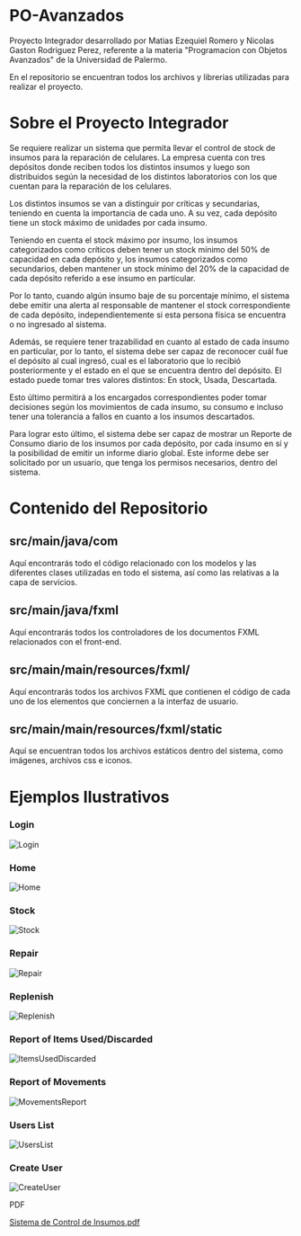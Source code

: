 # PO-Avanzados
Proyecto Integrador desarrollado por Matias Ezequiel Romero y Nicolas Gaston Rodriguez Perez, referente a la materia "Programacion con Objetos Avanzados" de la Universidad de Palermo.

En el repositorio se encuentran todos los archivos y librerias utilizadas para realizar el proyecto.

# Sobre el Proyecto Integrador

Se requiere realizar un sistema que permita llevar el control de stock de insumos para la reparación de celulares. La empresa cuenta con tres depósitos donde reciben todos los distintos insumos y luego son distribuidos según la necesidad de los distintos laboratorios con los que cuentan para la reparación de los celulares.

Los distintos insumos se van a distinguir por críticas y secundarias, teniendo en cuenta la importancia de cada uno. A su vez, cada depósito tiene un stock máximo de unidades por cada insumo. 

Teniendo en cuenta el stock máximo por insumo, los insumos categorizados como críticos deben tener un stock mínimo del 50% de capacidad en cada depósito y, los insumos categorizados como secundarios, deben mantener un stock mínimo del 20% de la capacidad de cada depósito referido a ese insumo en particular.

Por lo tanto, cuando algún insumo baje de su porcentaje mínimo, el sistema debe emitir una alerta al responsable de mantener el stock correspondiente de cada depósito, independientemente si esta persona física se encuentra o no ingresado al sistema.

Además, se requiere tener trazabilidad en cuanto al estado de cada insumo en particular, por lo tanto, el sistema debe ser capaz de reconocer cuál fue el depósito al cual ingresó, cual es el laboratorio que lo recibió posteriormente y el estado en el que se encuentra dentro del depósito. El estado puede tomar tres valores distintos: En stock, Usada, Descartada.

Esto último permitirá a los encargados correspondientes poder tomar decisiones según los movimientos de cada insumo, su consumo e incluso tener una tolerancia a fallos en cuanto a los insumos descartados.

Para lograr esto último, el sistema debe ser capaz de mostrar un Reporte de Consumo diario de los insumos por cada depósito, por cada insumo en sí y la posibilidad de emitir un informe diario global. Este informe debe ser solicitado por un usuario, que tenga los permisos necesarios, dentro del sistema.


# Contenido del Repositorio

## src/main/java/com

Aquí encontrarás todo el código relacionado con los modelos y las diferentes clases utilizadas en todo el sistema, así como las relativas a la capa de servicios.

## src/main/java/fxml

Aquí encontrarás todos los controladores de los documentos FXML relacionados con el front-end.

## src/main/main/resources/fxml/

Aquí encontrarás todos los archivos FXML que contienen el código de cada uno de los elementos que conciernen a la interfaz de usuario.

## src/main/main/resources/fxml/static

Aquí se encuentran todos los archivos estáticos dentro del sistema, como imágenes, archivos css e iconos.


# Ejemplos Ilustrativos

<h3> Login </h3>

![Login](https://github.com/nicoorodriguezp/PO-Avanzados/blob/main/src/main/resources/static/images/examples/1.png)

<h3> Home </h3>

![Home](https://github.com/nicoorodriguezp/PO-Avanzados/blob/main/src/main/resources/static/images/examples/2.png)

<h3> Stock </h3>

![Stock](https://github.com/nicoorodriguezp/PO-Avanzados/blob/main/src/main/resources/static/images/examples/3.png)

<h3> Repair </h3>

![Repair](https://github.com/nicoorodriguezp/PO-Avanzados/blob/main/src/main/resources/static/images/examples/4.png)


<h3> Replenish </h3>

![Replenish](https://github.com/nicoorodriguezp/PO-Avanzados/blob/main/src/main/resources/static/images/examples/5.png)


<h3> Report of Items Used/Discarded </h3>

![ItemsUsedDiscarded](https://github.com/nicoorodriguezp/PO-Avanzados/blob/main/src/main/resources/static/images/examples/6.png)


<h3> Report of Movements </h3>

![MovementsReport](https://github.com/nicoorodriguezp/PO-Avanzados/blob/main/src/main/resources/static/images/examples/7.png)

<h3> Users List </h3>

![UsersList](https://github.com/nicoorodriguezp/PO-Avanzados/blob/main/src/main/resources/static/images/examples/8.png)

<h3> Create User </h3>

![CreateUser](https://github.com/nicoorodriguezp/PO-Avanzados/blob/main/src/main/resources/static/images/examples/9.png)


PDF

[Sistema de Control de Insumos.pdf](https://github.com/nicoorodriguezp/PO-Avanzados/files/8865297/Sistema.de.Control.de.Insumos.pdf)


